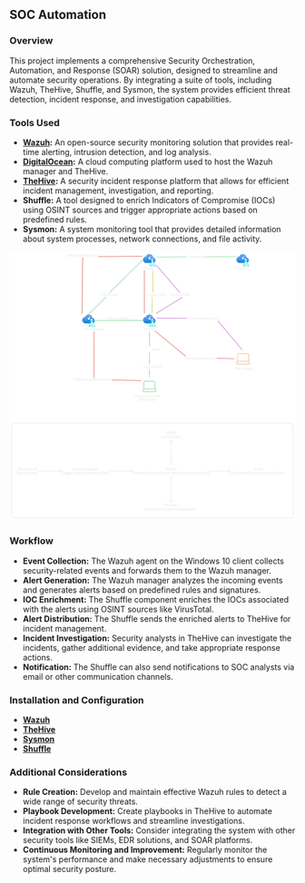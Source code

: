 ## SOC Automation

### Overview
This project implements a comprehensive Security Orchestration, Automation, and Response (SOAR) solution, designed to streamline and automate security operations. By integrating a suite of tools, including Wazuh, TheHive, Shuffle, and Sysmon, the system provides efficient threat detection, incident response, and investigation capabilities.

### Tools Used
* **[Wazuh](https://wazuh.com/):** An open-source security monitoring solution that provides real-time alerting, intrusion detection, and log analysis.
* **[DigitalOcean](https://www.digitalocean.com/):** A cloud computing platform used to host the Wazuh manager and TheHive.
* **[TheHive](https://strangebee.com/):** A security incident response platform that allows for efficient incident management, investigation, and reporting.
* **Shuffle:** A tool designed to enrich Indicators of Compromise (IOCs) using OSINT sources and trigger appropriate actions based on predefined rules.
* **Sysmon:** A system monitoring tool that provides detailed information about system processes, network connections, and file activity.




![Automation Workflow](https://github.com/xerone2/SOC-Automation/blob/main/Automation-Diagram.png)





### Workflow
  - **Event Collection:** The Wazuh agent on the Windows 10 client collects security-related events and forwards them to the Wazuh manager.
  -  **Alert Generation:** The Wazuh manager analyzes the incoming events and generates alerts based on predefined rules and signatures.
  -  **IOC Enrichment:** The Shuffle component enriches the IOCs associated with the alerts using OSINT sources like VirusTotal.
  -  **Alert Distribution:** The Shuffle sends the enriched alerts to TheHive for incident management.
  -  **Incident Investigation:** Security analysts in TheHive can investigate the incidents, gather additional evidence, and take appropriate response actions.
  -  **Notification:** The Shuffle can also send notifications to SOC analysts via email or other communication channels.

### Installation and Configuration
* [**Wazuh**](https://github.com/xerone2/SOC-Automation/blob/main/Wazuh-Installation.md)
* [**TheHive**](https://github.com/xerone2/SOC-Automation/blob/main/TheHive-Installation.md)
* [**Sysmon**](https://learn.microsoft.com/en-us/sysinternals/downloads/sysmon)
* [**Shuffle**](https://shuffler.io/)

### Additional Considerations
* **Rule Creation:** Develop and maintain effective Wazuh rules to detect a wide range of security threats.
* **Playbook Development:** Create playbooks in TheHive to automate incident response workflows and streamline investigations.
* **Integration with Other Tools:** Consider integrating the system with other security tools like SIEMs, EDR solutions, and SOAR platforms.
* **Continuous Monitoring and Improvement:** Regularly monitor the system's performance and make necessary adjustments to ensure optimal security posture.

